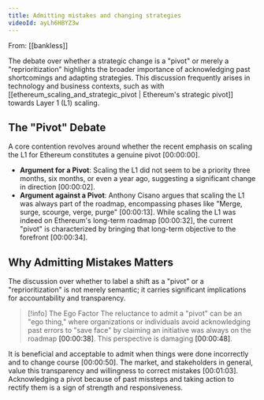 ```yaml
---
title: Admitting mistakes and changing strategies
videoId: ayLh6HBYZ3w
---
```


From: [[bankless]] <br/> 

The debate over whether a strategic change is a "pivot" or merely a "reprioritization" highlights the broader importance of acknowledging past shortcomings and adapting strategies. This discussion frequently arises in technology and business contexts, such as with [[ethereum_scaling_and_strategic_pivot | Ethereum's strategic pivot]] towards Layer 1 (L1) scaling.

## The "Pivot" Debate

A core contention revolves around whether the recent emphasis on scaling the L1 for Ethereum constitutes a genuine pivot <a class="yt-timestamp" data-t="00:00:00">[00:00:00]</a>.
*   **Argument for a Pivot**: Scaling the L1 did not seem to be a priority three months, six months, or even a year ago, suggesting a significant change in direction <a class="yt-timestamp" data-t="00:00:02">[00:00:02]</a>.
*   **Argument against a Pivot**: Anthony Cisano argues that scaling the L1 was always part of the roadmap, encompassing phases like "Merge, surge, scourge, verge, purge" <a class="yt-timestamp" data-t="00:00:13">[00:00:13]</a>. While scaling the L1 was indeed on Ethereum's long-term roadmap <a class="yt-timestamp" data-t="00:00:32">[00:00:32]</a>, the current "pivot" is characterized by bringing that long-term objective to the forefront <a class="yt-timestamp" data-t="00:00:34">[00:00:34]</a>.

## Why Admitting Mistakes Matters

The discussion over whether to label a shift as a "pivot" or a "reprioritization" is not merely semantic; it carries significant implications for accountability and transparency.

> [!info] The Ego Factor
> The reluctance to admit a "pivot" can be an "ego thing," where organizations or individuals avoid acknowledging past errors to "save face" by claiming an initiative was always on the roadmap <a class="yt-timestamp" data-t="00:00:38">[00:00:38]</a>. This perspective is damaging <a class="yt-timestamp" data-t="00:00:48">[00:00:48]</a>.

It is beneficial and acceptable to admit when things were done incorrectly and to change course <a class="yt-timestamp" data-t="00:00:50">[00:00:50]</a>. The market, and stakeholders in general, value this transparency and willingness to correct mistakes <a class="yt-timestamp" data-t="00:01:03">[00:01:03]</a>. Acknowledging a pivot because of past missteps and taking action to rectify them is a sign of strength and responsiveness.